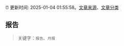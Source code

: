 :alarm_clock: 更新时间: 2025-01-04 01:55:58。[文章来源](/README.md)、[文章分类](/TAGS.md)

## 报告


> 关键字：`报告`、`月报`



